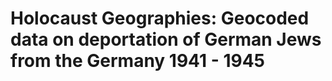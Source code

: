 # Holocaust Geographies: Geocoded data on deportation of German Jews from the Germany 1941 - 1945


